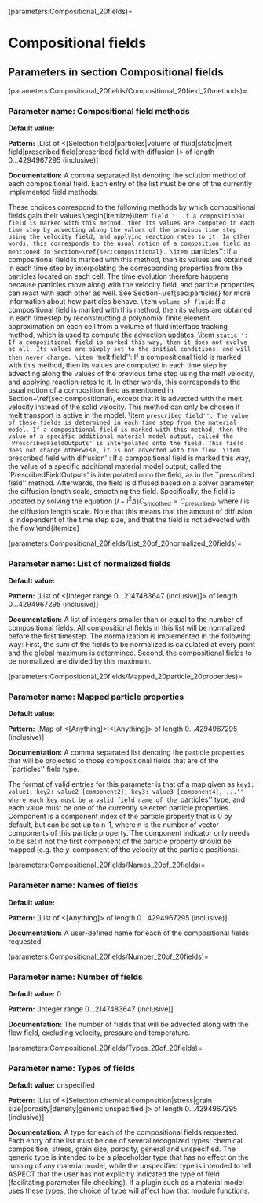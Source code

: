 (parameters:Compositional_20fields)=
# Compositional fields


## **Parameters in section** Compositional fields


(parameters:Compositional_20fields/Compositional_20field_20methods)=
### __Parameter name:__ Compositional field methods
**Default value:**

**Pattern:** [List of <[Selection field|particles|volume of fluid|static|melt field|prescribed field|prescribed field with diffusion ]> of length 0...4294967295 (inclusive)]

**Documentation:** A comma separated list denoting the solution method of each compositional field. Each entry of the list must be one of the currently implemented field methods.

These choices correspond to the following methods by which compositional fields gain their values:\begin{itemize}\item ``field'': If a compositional field is marked with this method, then its values are computed in each time step by advecting along the values of the previous time step using the velocity field, and applying reaction rates to it. In other words, this corresponds to the usual notion of a composition field as mentioned in Section~\ref{sec:compositional}.
\item ``particles'': If a compositional field is marked with this method, then its values are obtained in each time step by interpolating the corresponding properties from the particles located on each cell. The time evolution therefore happens because particles move along with the velocity field, and particle properties can react with each other as well. See Section~\ref{sec:particles} for more information about how particles behave.
\item ``volume of fluid``: If a compositional field is marked with this method, then its values are obtained in each timestep by reconstructing a polynomial finite element approximation on each cell from a volume of fluid interface tracking method, which is used to compute the advection updates.
\item ``static'': If a compositional field is marked this way, then it does not evolve at all. Its values are simply set to the initial conditions, and will then never change.
\item ``melt field'': If a compositional field is marked with this method, then its values are computed in each time step by advecting along the values of the previous time step using the melt velocity, and applying reaction rates to it. In other words, this corresponds to the usual notion of a composition field as mentioned in Section~\ref{sec:compositional}, except that it is advected with the melt velocity instead of the solid velocity. This method can only be chosen if melt transport is active in the model.
\item ``prescribed field'': The value of these fields is determined in each time step from the material model. If a compositional field is marked with this method, then the value of a specific additional material model output, called the `PrescribedFieldOutputs' is interpolated onto the field. This field does not change otherwise, it is not advected with the flow.
\item ``prescribed field with diffusion'': If a compositional field is marked this way, the value of a specific additional material model output, called the `PrescribedFieldOutputs' is interpolated onto the field, as in the ``prescribed field'' method. Afterwards, the field is diffused based on a solver parameter, the diffusion length scale, smoothing the field. Specifically, the field is updated by solving the equation $(I-l^2 \Delta) C_\text{smoothed} = C_\text{prescribed}$, where $l$ is the diffusion length scale. Note that this means that the amount of diffusion is independent of the time step size, and that the field is not advected with the flow.\end{itemize}

(parameters:Compositional_20fields/List_20of_20normalized_20fields)=
### __Parameter name:__ List of normalized fields
**Default value:**

**Pattern:** [List of <[Integer range 0...2147483647 (inclusive)]> of length 0...4294967295 (inclusive)]

**Documentation:** A list of integers smaller than or equal to the number of compositional fields. All compositional fields in this list will be normalized before the first timestep. The normalization is implemented in the following way: First, the sum of the fields to be normalized is calculated at every point and the global maximum is determined. Second, the compositional fields to be normalized are divided by this maximum.

(parameters:Compositional_20fields/Mapped_20particle_20properties)=
### __Parameter name:__ Mapped particle properties
**Default value:**

**Pattern:** [Map of <[Anything]>:<[Anything]> of length 0...4294967295 (inclusive)]

**Documentation:** A comma separated list denoting the particle properties that will be projected to those compositional fields that are of the ``particles'' field type.

The format of valid entries for this parameter is that of a map given as ``key1: value1, key2: value2 [component2], key3: value3 [component4], ...'' where each key must be a valid field name of the ``particles'' type, and each value must be one of the currently selected particle properties. Component is a component index of the particle property that is 0 by default, but can be set up to n-1, where n is the number of vector components of this particle property. The component indicator only needs to be set if not the first component of the particle property should be mapped (e.g. the $y$-component of the velocity at the particle positions).

(parameters:Compositional_20fields/Names_20of_20fields)=
### __Parameter name:__ Names of fields
**Default value:**

**Pattern:** [List of <[Anything]> of length 0...4294967295 (inclusive)]

**Documentation:** A user-defined name for each of the compositional fields requested.

(parameters:Compositional_20fields/Number_20of_20fields)=
### __Parameter name:__ Number of fields
**Default value:** 0

**Pattern:** [Integer range 0...2147483647 (inclusive)]

**Documentation:** The number of fields that will be advected along with the flow field, excluding velocity, pressure and temperature.

(parameters:Compositional_20fields/Types_20of_20fields)=
### __Parameter name:__ Types of fields
**Default value:** unspecified

**Pattern:** [List of <[Selection chemical composition|stress|grain size|porosity|density|generic|unspecified ]> of length 0...4294967295 (inclusive)]

**Documentation:** A type for each of the compositional fields requested. Each entry of the list must be one of several recognized types: chemical composition, stress, grain size, porosity, general and unspecified. The generic type is intended to be a placeholder type that has no effect on the running of any material model, while the unspecified type is intended to tell ASPECT that the user has not explicitly indicated the type of field (facilitating parameter file checking). If a plugin such as a material model uses these types, the choice of type will affect how that module functions.
